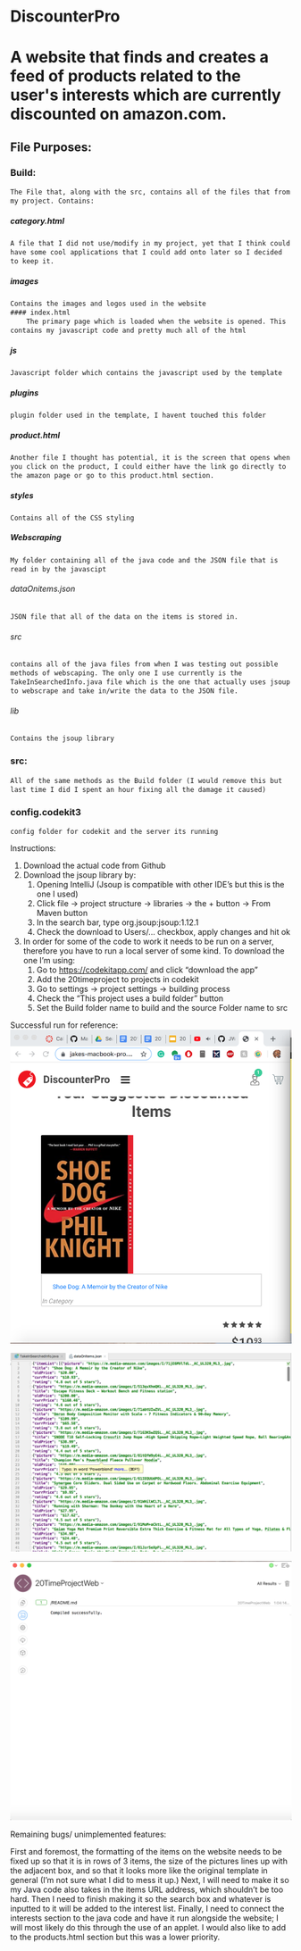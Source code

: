 # DiscounterPro
# A website that finds and creates a feed of products related to the user's interests which are currently discounted on amazon.com. 

## File Purposes: 

### Build:
	The File that, along with the src, contains all of the files that from my project. Contains:  
	
##### category.html
	A file that I did not use/modify in my project, yet that I think could have some cool applications that I could add onto later so I decided to keep it.

##### images
	Contains the images and logos used in the website
	#### index.html
		The primary page which is loaded when the website is opened. This contains my javascript code and pretty much all of the html
##### js
	Javascript folder which contains the javascript used by the template 
##### plugins
	plugin folder used in the template, I havent touched this folder
##### product.html
	Another file I thought has potential, it is the screen that opens when you click on the product, I could either have the link go directly to the amazon page or go to this product.html section.
##### styles
	Contains all of the CSS styling 
##### Webscraping 
	My folder containing all of the java code and the JSON file that is read in by the javascipt 
###### dataOnitems.json
	JSON file that all of the data on the items is stored in. 
###### src
	contains all of the java files from when I was testing out possible methods of webscaping. The only one I use currently is the TakeInSearchedInfo.java file which is the one that actually uses jsoup to webscrape and take in/write the data to the JSON file. 
###### lib
	Contains the jsoup library


### src:
	All of the same methods as the Build folder (I would remove this but last time I did I spent an hour fixing all the damage it caused)

### config.codekit3
	config folder for codekit and the server its running 



Instructions: 

1. Download the actual code from Github
2. Download the jsoup library by:
	1. Opening IntelliJ (Jsoup is compatible with other IDE’s but this is the one I used)
	2. Click file → project structure → libraries → the + button → From Maven button 
	3. In the search bar, type org.jsoup:jsoup:1.12.1
	4. Check the download to Users/… checkbox, apply changes and hit ok
3. In order for some of the code to work it needs to be run on a server, therefore you have to run a local server of some kind. To download the one I’m using: 
	1. Go to https://codekitapp.com/ and click “download the app” 
	2. Add the 20timeproject to projects in codekit
	3. Go to settings → project settings → building process 
	4. Check the “This project uses a build folder” button 
	5. Set the Build folder name to build and the source Folder name to src

Successful run for reference: 
![Image could not load](WebsiteRun.png)

![Image could not load](JavaRun.png)

![Image could not load](ServerRun.png)



Remaining bugs/ unimplemented features: 

First and foremost, the formatting of the items on the website needs to be fixed up so that it is in rows of 3 items, the size of the pictures lines up with the adjacent box, and so that it looks more like the original template in general (I’m not sure what I did to mess it up.) Next, I will need to make it so my Java code also takes in the items URL address, which shouldn’t be too hard. Then I need to finish making it so the search box and whatever is inputted to it will be added to the interest list. Finally, I need to connect the interests section to the java code and have it run alongside the website; I will most likely do this through the use of an applet. 
I would also like to add to the products.html section but this was a lower priority. 




